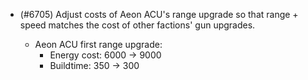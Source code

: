- (#6705) Adjust costs of Aeon ACU's range upgrade so that range + speed matches the cost of other factions' gun upgrades.

  - Aeon ACU first range upgrade:
    - Energy cost: 6000 -> 9000
    - Buildtime: 350 -> 300
